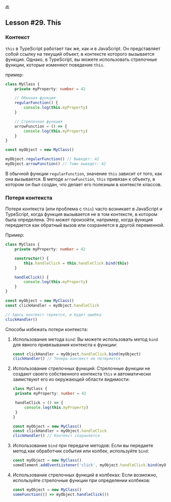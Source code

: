 [🔙](/README.md)

## Lesson #29. This

### Контекст

`this` в TypeScript работает так же, как и в JavaScript. Он представляет собой ссылку на текущий объект, в контексте которого вызывается функция. Однако, в TypeScript, вы можете использовать стрелочные функции, которые изменяют поведение `this`.

пример:

```typescript
class MyClass {
	private myProperty: number = 42

	// Обычная функция
	regularFunction() {
		console.log(this.myProperty)
	}

	// Стрелочная функция
	arrowFunction = () => {
		console.log(this.myProperty)
	}
}

const myObject = new MyClass()

myObject.regularFunction() // Выведет: 42
myObject.arrowFunction() // Тоже выведет: 42
```

В обычной функции `regularFunction`, значение `this` зависит от того, как она вызывается. В методе `arrowFunction`, `this` привязан к объекту, в котором он был создан, что делает его полезным в контексте классов.

### Потеря контекста

Потеря контекста (или проблема с `this`) часто возникает в JavaScript и TypeScript, когда функция вызывается не в том контексте, в котором была определена. Это может произойти, например, когда функция передается как обратный вызов или сохраняется в другой переменной.

Пример:

```typescript
class MyClass {
	private myProperty: number = 42

	constructor() {
		this.handleClick = this.handleClick.bind(this)
	}

	handleClick() {
		console.log(this.myProperty)
	}
}

const myObject = new MyClass()
const clickHandler = myObject.handleClick

// Здесь контекст теряется, и будет ошибка
clickHandler()
```

Cпособы избежать потери контекста:

1. Использование метода `bind`:
   Вы можете использовать метод `bind` для явного привязывания контекста к функции:

   ```typescript
   const clickHandler = myObject.handleClick.bind(myObject)
   clickHandler() // Теперь контекст не потеряется
   ```

2. Использование стрелочных функций:
   Стрелочные функции не создают своего собственного контекста `this` и автоматически заимствуют его из окружающей области видимости:

   ```typescript
   class MyClass {
   	private myProperty: number = 42

   	handleClick = () => {
   		console.log(this.myProperty)
   	}
   }

   const myObject = new MyClass()
   const clickHandler = myObject.handleClick
   clickHandler() // Контекст сохраняется
   ```

3. Использование `bind` при передаче методов:
   Если вы передаете метод как обработчик события или колбек, используйте `bind`:

   ```typescript
   const myObject = new MyClass()
   someElement.addEventListener('click', myObject.handleClick.bind(myObject))
   ```

4. Использование стрелочных функций в колбеках:
   Если возможно, используйте стрелочные функции при определении колбеков:

   ```typescript
   const myObject = new MyClass()
   someFunction(() => myObject.handleClick())
   ```
